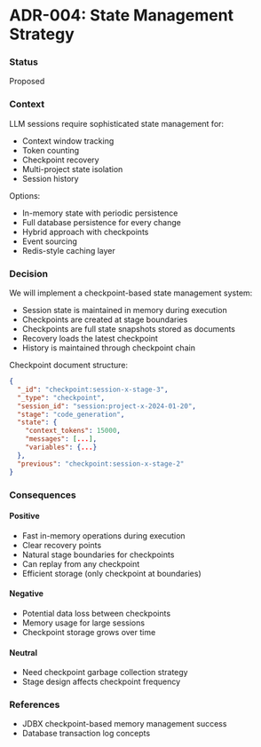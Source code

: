 # ADR-004: State Management Strategy

### Status
Proposed

### Context
LLM sessions require sophisticated state management for:
- Context window tracking
- Token counting
- Checkpoint recovery
- Multi-project state isolation
- Session history

Options:
- In-memory state with periodic persistence
- Full database persistence for every change
- Hybrid approach with checkpoints
- Event sourcing
- Redis-style caching layer

### Decision
We will implement a checkpoint-based state management system:
- Session state is maintained in memory during execution
- Checkpoints are created at stage boundaries
- Checkpoints are full state snapshots stored as documents
- Recovery loads the latest checkpoint
- History is maintained through checkpoint chain

Checkpoint document structure:
```json
{
  "_id": "checkpoint:session-x-stage-3",
  "_type": "checkpoint",
  "session_id": "session:project-x-2024-01-20",
  "stage": "code_generation",
  "state": {
    "context_tokens": 15000,
    "messages": [...],
    "variables": {...}
  },
  "previous": "checkpoint:session-x-stage-2"
}
```

### Consequences

#### Positive
- Fast in-memory operations during execution
- Clear recovery points
- Natural stage boundaries for checkpoints
- Can replay from any checkpoint
- Efficient storage (only checkpoint at boundaries)

#### Negative
- Potential data loss between checkpoints
- Memory usage for large sessions
- Checkpoint storage grows over time

#### Neutral
- Need checkpoint garbage collection strategy
- Stage design affects checkpoint frequency

### References
- JDBX checkpoint-based memory management success
- Database transaction log concepts